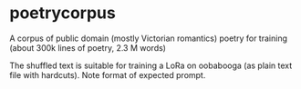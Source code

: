 # poetrycorpus
A corpus of public domain (mostly Victorian romantics) poetry for training (about 300k lines of poetry, 2.3 M words) 

The shuffled text is suitable for training a LoRa on oobabooga (as plain text file with hardcuts).  Note format of expected prompt.
